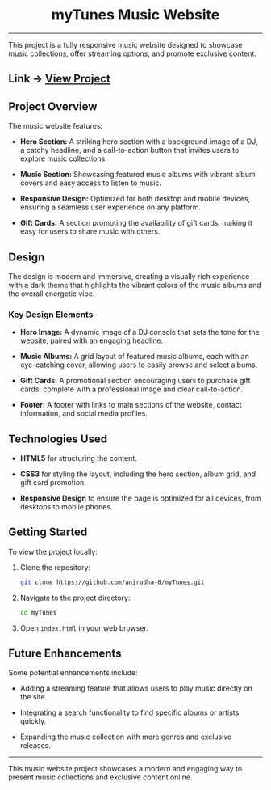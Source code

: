 <div align="center">
    <h1>myTunes Music Website</h1>
</div>

---

This project is a fully responsive music website designed to showcase music collections, offer streaming options, and promote exclusive content.

## Link -> **[View Project](#)**

## Project Overview

The music website features:

- **Hero Section:** A striking hero section with a background image of a DJ, a catchy headline, and a call-to-action button that invites users to explore music collections.

- **Music Section:** Showcasing featured music albums with vibrant album covers and easy access to listen to music.

- **Responsive Design:** Optimized for both desktop and mobile devices, ensuring a seamless user experience on any platform.

- **Gift Cards:** A section promoting the availability of gift cards, making it easy for users to share music with others.

## Design

The design is modern and immersive, creating a visually rich experience with a dark theme that highlights the vibrant colors of the music albums and the overall energetic vibe.

### Key Design Elements

- **Hero Image:** A dynamic image of a DJ console that sets the tone for the website, paired with an engaging headline.

- **Music Albums:** A grid layout of featured music albums, each with an eye-catching cover, allowing users to easily browse and select albums.

- **Gift Cards:** A promotional section encouraging users to purchase gift cards, complete with a professional image and clear call-to-action.

- **Footer:** A footer with links to main sections of the website, contact information, and social media profiles.

## Technologies Used

- **HTML5** for structuring the content.

- **CSS3** for styling the layout, including the hero section, album grid, and gift card promotion.

- **Responsive Design** to ensure the page is optimized for all devices, from desktops to mobile phones.

## Getting Started

To view the project locally:

1. Clone the repository:

    ```bash
    git clone https://github.com/anirudha-8/myTunes.git
    ```

2. Navigate to the project directory:

    ```bash
    cd myTunes
    ```

3. Open `index.html` in your web browser.

## Future Enhancements

Some potential enhancements include:

- Adding a streaming feature that allows users to play music directly on the site.

- Integrating a search functionality to find specific albums or artists quickly.

- Expanding the music collection with more genres and exclusive releases.

---

This music website project showcases a modern and engaging way to present music collections and exclusive content online.
